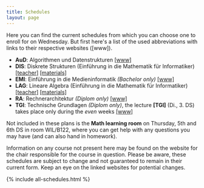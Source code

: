 ```yaml
---
title: Schedules
layout: page
---
```


Here you can find the current schedules from which you can choose one to enroll for on Wednesday. But first here's a list of the used abbreviations with links to their respective websites ([www]).

* **AuD**: Algorithmen und Datenstrukturen
           [[www]](https://www.inf.tu-dresden.de/index.php?node_id=3692)
* **DIS**: Diskrete Strukturen (Einführung in die Mathematik für Informatiker)
           [[teacher]](http://www.math.tu-dresden.de/~bodirsky/Inf-B-110-diskrete-Strukturen-2015.html)
           [[materials]](http://tu-dresden.de/Members/antje.noack/dateien/einfmathinf)
* **EMI**: Einführung in die Medieninformatik *(Bachelor only)*
           [[www]](https://www.inf.tu-dresden.de/index.php?node_id=2523)
* **LAG**: Lineare Algebra (Einführung in die Mathematik für Informatiker)
           [[teacher]](http://www.math.tu-dresden.de/~baumann/lineare_algebra___einfuehrung_in_die_mathematik_fuer_informatiker.html)
           [[materials]](http://tu-dresden.de/Members/antje.noack/dateien/einfmathinf)
* **RA**:  Rechnerarchitektur *(Diplom only)*
           [[www]](http://tu-dresden.de/die_tu_dresden/fakultaeten/fakultaet_informatik/tei/vlsi/lehre/lehrmat/ra_i_vlsi)
* **TGI**: Technische Grundlagen *(Diplom only)*, the lecture **[TGI]** (Di., 3. DS) takes place only during the *even* weeks
           [[www]](http://tu-dresden.de/die_tu_dresden/fakultaeten/fakultaet_informatik/tei/vlsi/lehre/lehrmat/tg_vlsi)

Not included in these plans is the **Math learning room** on Thursday, 5th and 6th DS in room WIL/B122, where you can get help with any questions you may have (and can also hand in homework).

Information on any course not present here may be found on the website for the chair responsible for the course in question. Please be aware, these schedules are subject to change and not guaranteed to remain in their current form. Keep an eye on the linked websites for potential changes.

{% include all-schedules.html %}
